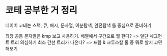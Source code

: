 # 코테 공부한 거 정리

네이버 코테는
스택, 큐, 해시, 문자열, 이분탐색, 완전탐색
를 중심으로 준비하기

최장 공통 문자열은 kmp 보고 사용하기.
배열에서 구간으로 뭘 한다? => 일단 세그먼트 트리 의심하기
최소 간선 트리가 나온다? => 프림 & 크루스칼 둘 중 뭐로 할지 고민해보기
